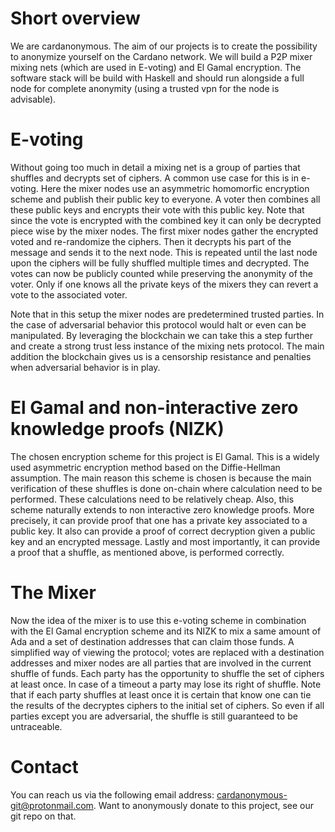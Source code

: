 Short overview
=======

We are cardanonymous. The aim of our projects is to create the possibility to anonymize yourself on the Cardano network. We will build a P2P mixer mixing nets (which are used in E-voting) and El Gamal encryption. The software stack will be build with Haskell and should run alongside a full node for complete anonymity (using a trusted vpn for the node is advisable).

E-voting
========
Without going too much in detail a mixing net is a group of parties that shuffles and decrypts set of ciphers. A common use case for this is in e-voting. Here the mixer nodes use an asymmetric homomorfic encryption scheme and publish their public key to everyone. A voter then combines all these public keys and encrypts their vote with this public key. Note that since the vote is encrypted with the combined key it can only be decrypted piece wise by the mixer nodes. The first mixer nodes gather the encrypted voted and re-randomize the ciphers. Then it decrypts his part of the message and sends it to the next node. This is repeated until the last node upon the ciphers will be fully shuffled multiple times and decrypted. The votes can now be publicly counted while preserving the anonymity of the voter. Only if one knows all the private keys of the mixers they can revert a vote to the associated voter.

Note that in this setup the mixer nodes are predetermined trusted parties. In the case of adversarial behavior this protocol would halt or even can be manipulated. By leveraging the blockchain we can take this a step further and create a strong trust less instance of the mixing nets protocol. The main addition the blockchain gives us is a censorship resistance and penalties when adversarial behavior is in play.

El Gamal and non-interactive zero knowledge proofs (NIZK)
========
The chosen encryption scheme for this project is El Gamal. This is a widely used asymmetric encryption method based on the Diffie-Hellman assumption. The main reason this scheme is chosen is because the main verification of these shuffles is done on-chain where calculation need to be performed. These calculations need to be relatively cheap. Also, this scheme naturally extends to non interactive zero knowledge proofs. More precisely, it can provide proof that one has a private key associated to a public key. It also can provide a proof of correct decryption given a public key and an encrypted message. Lastly and most importantly, it can provide a proof that a shuffle, as mentioned above, is performed correctly.

The Mixer
========
Now the idea of the mixer is to use this e-voting scheme in combination with the El Gamal encryption scheme and its NIZK to mix a same amount of Ada and a set of destination addresses that can claim those funds. A simplified way of viewing the protocol; votes are replaced with a destination addresses and mixer nodes are all parties that are involved in the current shuffle of funds. Each party has the opportunity to shuffle the set of ciphers at least once. In case of a timeout a party may lose its right of shuffle. Note that if each party shuffles at least once it is certain that know one can tie the results of the decryptes ciphers to the initial set of ciphers. So even if all parties except you are adversarial, the shuffle is still guaranteed to be untraceable.

Contact
========

You can reach us via the following email address: cardanonymous-git@protonmail.com. Want to anonymously donate to this project, see our git repo on that.

